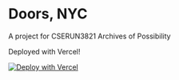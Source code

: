 # Doors, NYC
A project for CSERUN3821 Archives of Possibility 

Deployed with Vercel!

[![Deploy with Vercel](https://vercel.com/button)](https://vercel.com/new/clone?repository-url=https://github.com/vercel/examples/tree/main/solutions/html&project-name=html)
